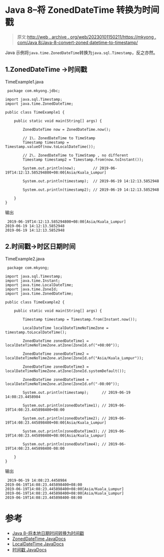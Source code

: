 # Java 8–将 ZonedDateTime 转换为时间戳

> 原文:[http://web . archive . org/web/20230101150211/https://mkyong . com/Java 8/Java-8-convert-zoned datetime-to-timestamp/](http://web.archive.org/web/20230101150211/https://mkyong.com/java8/java-8-convert-zoneddatetime-to-timestamp/)

Java 示例将`java.time.ZonedDateTime`转换为`java.sql.Timestamp`，反之亦然。

## 1.ZonedDateTime ->时间戳

TimeExample1.java

```
 package com.mkyong.jdbc;

import java.sql.Timestamp;
import java.time.ZonedDateTime;

public class TimeExample1 {

    public static void main(String[] args) {

        ZonedDateTime now = ZonedDateTime.now();

        // 1\. ZonedDateTime to TimeStamp
        Timestamp timestamp = Timestamp.valueOf(now.toLocalDateTime());

        // 2\. ZonedDateTime to TimeStamp , no different
        Timestamp timestamp2 = Timestamp.from(now.toInstant());

        System.out.println(now);		// 2019-06-19T14:12:13.585294800+08:00[Asia/Kuala_Lumpur]

        System.out.println(timestamp);	// 2019-06-19 14:12:13.5852948

        System.out.println(timestamp2);	// 2019-06-19 14:12:13.5852948

    }
} 
```

输出

```
 2019-06-19T14:12:13.585294800+08:00[Asia/Kuala_Lumpur]
2019-06-19 14:12:13.5852948
2019-06-19 14:12:13.5852948 
```

## 2.时间戳->时区日期时间

TimeExample2.java

```
 package com.mkyong;

import java.sql.Timestamp;
import java.time.Instant;
import java.time.LocalDateTime;
import java.time.ZoneId;
import java.time.ZonedDateTime;

public class TimeExample2 {

    public static void main(String[] args) {

        Timestamp timestamp = Timestamp.from(Instant.now());

        LocalDateTime localDateTimeNoTimeZone = timestamp.toLocalDateTime();

        ZonedDateTime zonedDateTime1 = localDateTimeNoTimeZone.atZone(ZoneId.of("+08:00"));

        ZonedDateTime zonedDateTime2 = localDateTimeNoTimeZone.atZone(ZoneId.of("Asia/Kuala_Lumpur"));

        ZonedDateTime zonedDateTime3 = localDateTimeNoTimeZone.atZone(ZoneId.systemDefault());

        ZonedDateTime zonedDateTime4 = localDateTimeNoTimeZone.atZone(ZoneId.of("-08:00"));

        System.out.println(timestamp);      // 2019-06-19 14:08:23.4458984

        System.out.println(zonedDateTime1); // 2019-06-19T14:08:23.445898400+08:00

        System.out.println(zonedDateTime2); // 2019-06-19T14:08:23.445898400+08:00[Asia/Kuala_Lumpur]

        System.out.println(zonedDateTime3); // 2019-06-19T14:08:23.445898400+08:00[Asia/Kuala_Lumpur]

        System.out.println(zonedDateTime4); // 2019-06-19T14:08:23.445898400-08:00

    }
} 
```

输出

```
 2019-06-19 14:08:23.4458984
2019-06-19T14:08:23.445898400+08:00
2019-06-19T14:08:23.445898400+08:00[Asia/Kuala_Lumpur]
2019-06-19T14:08:23.445898400+08:00[Asia/Kuala_Lumpur]
2019-06-19T14:08:23.445898400-08:00 
```

# 参考

*   [Java 8–将本地日期时间转换为时间戳](http://web.archive.org/web/20221225035539/https://www.mkyong.com/java8/java-8-convert-localdatetime-to-timestamp/)
*   [ZonedDateTime JavaDocs](http://web.archive.org/web/20221225035539/https://docs.oracle.com/javase/8/docs/api/java/time/ZonedDateTime.html)
*   [LocalDateTime JavaDocs](http://web.archive.org/web/20221225035539/https://docs.oracle.com/javase/8/docs/api/java/time/LocalDateTime.html)
*   [时间戳 JavaDocs](http://web.archive.org/web/20221225035539/https://docs.oracle.com/javase/8/docs/api/java/sql/Timestamp.html)

<input type="hidden" id="mkyong-current-postId" value="15129">